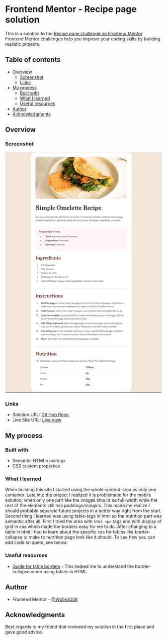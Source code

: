 # Frontend Mentor - Recipe page solution

This is a solution to the [Recipe page challenge on Frontend Mentor](https://www.frontendmentor.io/challenges/recipe-page-KiTsR8QQKm). Frontend Mentor challenges help you improve your coding skills by building realistic projects. 

## Table of contents

- [Overview](#overview)
  - [Screenshot](#screenshot)
  - [Links](#links)
- [My process](#my-process)
  - [Built with](#built-with)
  - [What I learned](#what-i-learned)
  - [Useful resources](#useful-resources)
- [Author](#author)
- [Acknowledgments](#acknowledgments)

## Overview

### Screenshot

![Omelett Recipe Screenshot](./recipe-page-screeenshot.jpg)

### Links

- Solution URL: [Git Hub Repo](https://github.com/Wolle3008/Omelette-Recipe-Page)
- Live Site URL: [Live view](https://wolle3008.github.io/Omelette-Recipe-Page/)

## My process

### Built with

- Semantic HTML5 markup
- CSS custom properties

### What I learned

When building this site I started using the whole content-area as only one container. Late into the project I realized it is problematic for the mobile solution, when only one part like the images should be full-width while the rest of the elements still has paddings/margins.
This made me realize I should probably separate future projects in a better way right from the start.
Second thing I learned was using table-tags in html so the nutrition part was semantic after all. First I tried the area with ```html <p>``` tags and with display of grid in css which made the borders easy for me to do.
After changing to a table in html I had to learn about the specific css for tables like border-collapse to make to nutrition page look like it should.
To see how you can add code snippets, see below:

### Useful resources

- [Guide for table borders](https://www.w3schools.com/css/css_table.asp) - This helped me to understand the border-collapse when using tables in HTML.

## Author

- Frontend Mentor - [@Wolle3008](https://www.frontendmentor.io/profile/Wolle3008)

## Acknowledgments

Best regards to my friend that reviewed my solution in the first place and gave good advice.
